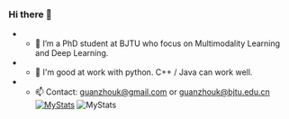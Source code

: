 ### Hi there 👋

<!--
**zhangyuanyang21/zhangyuanyang21** is a ✨ _special_ ✨ repository because its `README.md` (this file) appears on your GitHub profile.

Here are some ideas to get you started:

- 🔭 I’m currently working on ...
- 🌱 I’m currently learning ...
- 👯 I’m looking to collaborate on ...
- 🤔 I’m looking for help with ...
- 💬 Ask me about ...
- 📫 How to reach me: ...
- 😄 Pronouns: ...
- ⚡ Fun fact: ...
-->
- - 🌱 I’m a PhD student at BJTU who focus on Multimodality Learning and Deep Learning.
- - 👯 I'm good at work with python. C++ / Java can work well.
- - 📫 Contact: guanzhouk@gmail.com or guanzhouk@bjtu.edu.cn
[![MyStats](https://github-readme-stats.vercel.app/api?username=Guanzhou-Ke)]()
![MyStats](https://github-stats.ubrong.com/api?username=zhangyuanyang21&show_icons=true)
